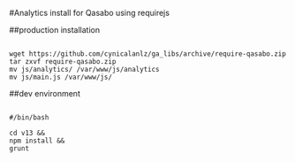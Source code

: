 #Analytics install for Qasabo using requirejs

##production installation

```

wget https://github.com/cynicalanlz/ga_libs/archive/require-qasabo.zip
tar zxvf require-qasabo.zip
mv js/analytics/ /var/www/js/analytics
mv js/main.js /var/www/js/

```

##dev environment

```

#/bin/bash

cd v13 && 
npm install &&
grunt

```

